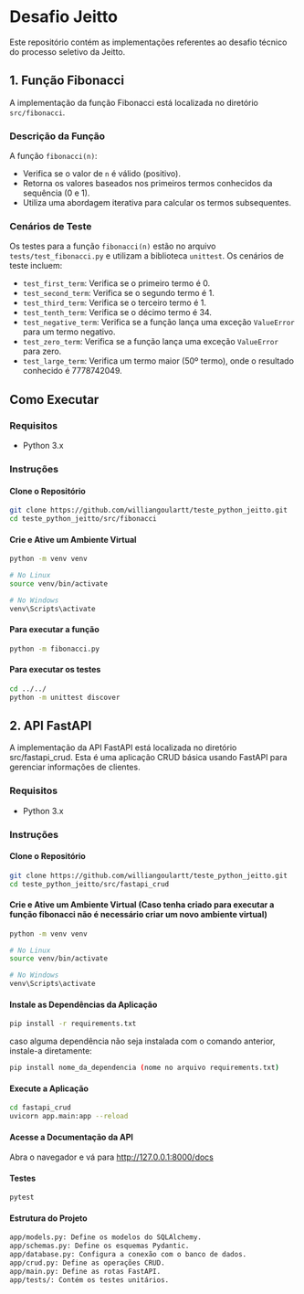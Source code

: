 # Desafio Jeitto

Este repositório contém as implementações referentes ao desafio técnico do processo seletivo da Jeitto.

## 1. Função Fibonacci

A implementação da função Fibonacci está localizada no diretório `src/fibonacci`.

### Descrição da Função

A função `fibonacci(n)`:
- Verifica se o valor de `n` é válido (positivo).
- Retorna os valores baseados nos primeiros termos conhecidos da sequência (0 e 1).
- Utiliza uma abordagem iterativa para calcular os termos subsequentes.

### Cenários de Teste

Os testes para a função `fibonacci(n)` estão no arquivo `tests/test_fibonacci.py` e utilizam a biblioteca `unittest`. Os cenários de teste incluem:

- `test_first_term`: Verifica se o primeiro termo é 0.
- `test_second_term`: Verifica se o segundo termo é 1.
- `test_third_term`: Verifica se o terceiro termo é 1.
- `test_tenth_term`: Verifica se o décimo termo é 34.
- `test_negative_term`: Verifica se a função lança uma exceção `ValueError` para um termo negativo.
- `test_zero_term`: Verifica se a função lança uma exceção `ValueError` para zero.
- `test_large_term`: Verifica um termo maior (50º termo), onde o resultado conhecido é 7778742049.

## Como Executar

### Requisitos

- Python 3.x

### Instruções

#### Clone o Repositório

```sh
git clone https://github.com/williangoulartt/teste_python_jeitto.git
cd teste_python_jeitto/src/fibonacci
```

#### Crie e Ative um Ambiente Virtual

```sh
python -m venv venv

# No Linux
source venv/bin/activate  

# No Windows
venv\Scripts\activate
```
#### Para executar a função

```sh
python -m fibonacci.py
```

#### Para executar  os testes

```sh
cd ../../
python -m unittest discover

```

## 2. API FastAPI

A implementação da API FastAPI está localizada no diretório src/fastapi_crud. Esta é uma aplicação CRUD básica usando FastAPI para gerenciar informações de clientes.

### Requisitos

- Python 3.x

### Instruções

#### Clone o Repositório

```sh
git clone https://github.com/williangoulartt/teste_python_jeitto.git
cd teste_python_jeitto/src/fastapi_crud
```

#### Crie e Ative um Ambiente Virtual (Caso tenha criado para executar a função fibonacci não é necessário criar um novo ambiente virtual)

```sh
python -m venv venv

# No Linux
source venv/bin/activate  

# No Windows
venv\Scripts\activate
```
#### Instale as Dependências da Aplicação

```sh
pip install -r requirements.txt
```
caso alguma dependência não seja instalada com o comando anterior, instale-a diretamente:
```sh
pip install nome_da_dependencia (nome no arquivo requirements.txt)

```


#### Execute a Aplicação

```sh
cd fastapi_crud
uvicorn app.main:app --reload
```

#### Acesse a Documentação da API

Abra o navegador e vá para http://127.0.0.1:8000/docs

#### Testes

```sh
pytest
```

#### Estrutura do Projeto

```sh
app/models.py: Define os modelos do SQLAlchemy.
app/schemas.py: Define os esquemas Pydantic.
app/database.py: Configura a conexão com o banco de dados.
app/crud.py: Define as operações CRUD.
app/main.py: Define as rotas FastAPI.
app/tests/: Contém os testes unitários.
```


